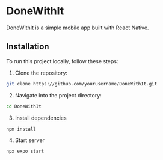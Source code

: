 # DoneWithIt

DoneWithIt is a simple mobile app built with React Native.

## Installation

To run this project locally, follow these steps:

1. Clone the repository:

```bash
git clone https://github.com/yourusername/DoneWithIt.git
```

2. Navigate into the project directory:
```bash
cd DoneWithIt
```

3. Install dependencies
```bash
npm install
```

4. Start server
```bash
npx expo start
```
